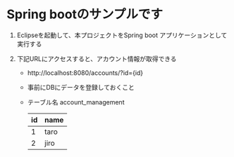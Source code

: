 # Spring bootのサンプルです

1. Eclipseを起動して、本プロジェクトをSpring boot アプリケーションとして実行する

2. 下記URLにアクセスすると、アカウント情報が取得できる
   - http://localhost:8080/accounts/?id={id}
   - 事前にDBにデータを登録しておくこと
   - テーブル名 account_management

        |id |name|
        |---|---|
        |1  |taro|
        |2  |jiro|